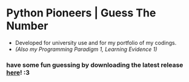 # Python Pioneers | Guess The Number

* Developed for university use and for my portfolio of my codings.
* *(Also my Programming Paradigm 1, Learning Evidence 1)*

### have some fun guessing by downloading the latest release [here](https://github.com/iid3rp/PythonPioneers-GuessTheNumber-1.2/releases/download/1.1.1/GuessTheNumberGame.exe)! :3
